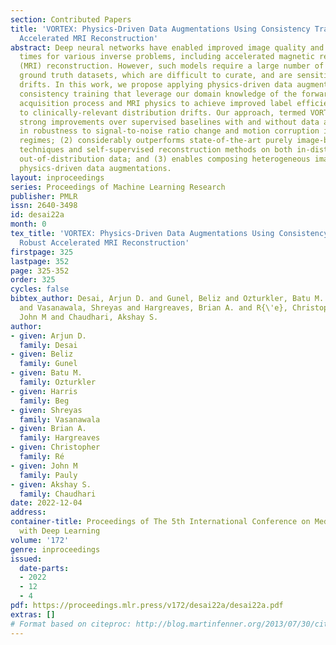 ```yaml
---
section: Contributed Papers
title: 'VORTEX: Physics-Driven Data Augmentations Using Consistency Training for Robust
  Accelerated MRI Reconstruction'
abstract: Deep neural networks have enabled improved image quality and fast inference
  times for various inverse problems, including accelerated magnetic resonance imaging
  (MRI) reconstruction. However, such models require a large number of fully-sampled
  ground truth datasets, which are difficult to curate, and are sensitive to distribution
  drifts. In this work, we propose applying physics-driven data augmentations for
  consistency training that leverage our domain knowledge of the forward MRI data
  acquisition process and MRI physics to achieve improved label efficiency and robustness
  to clinically-relevant distribution drifts. Our approach, termed VORTEX, (1) demonstrates
  strong improvements over supervised baselines with and without data augmentation
  in robustness to signal-to-noise ratio change and motion corruption in data-limited
  regimes; (2) considerably outperforms state-of-the-art purely image-based data augmentation
  techniques and self-supervised reconstruction methods on both in-distribution and
  out-of-distribution data; and (3) enables composing heterogeneous image-based and
  physics-driven data augmentations.
layout: inproceedings
series: Proceedings of Machine Learning Research
publisher: PMLR
issn: 2640-3498
id: desai22a
month: 0
tex_title: 'VORTEX: Physics-Driven Data Augmentations Using Consistency Training for
  Robust Accelerated MRI Reconstruction'
firstpage: 325
lastpage: 352
page: 325-352
order: 325
cycles: false
bibtex_author: Desai, Arjun D. and Gunel, Beliz and Ozturkler, Batu M. and Beg, Harris
  and Vasanawala, Shreyas and Hargreaves, Brian A. and R{\'e}, Christopher and Pauly,
  John M and Chaudhari, Akshay S.
author:
- given: Arjun D.
  family: Desai
- given: Beliz
  family: Gunel
- given: Batu M.
  family: Ozturkler
- given: Harris
  family: Beg
- given: Shreyas
  family: Vasanawala
- given: Brian A.
  family: Hargreaves
- given: Christopher
  family: Ré
- given: John M
  family: Pauly
- given: Akshay S.
  family: Chaudhari
date: 2022-12-04
address:
container-title: Proceedings of The 5th International Conference on Medical Imaging
  with Deep Learning
volume: '172'
genre: inproceedings
issued:
  date-parts:
  - 2022
  - 12
  - 4
pdf: https://proceedings.mlr.press/v172/desai22a/desai22a.pdf
extras: []
# Format based on citeproc: http://blog.martinfenner.org/2013/07/30/citeproc-yaml-for-bibliographies/
---
```

